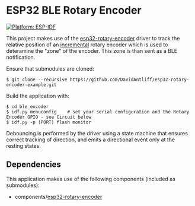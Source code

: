 # ESP32 BLE Rotary Encoder

[![Platform: ESP-IDF](https://img.shields.io/badge/ESP--IDF-v3.0%2B-blue.svg)](https://docs.espressif.com/projects/esp-idf/en/stable/get-started/)

This project makes use of the [esp32-rotary-encoder](https://github.com/DavidAntliff/esp32-rotary-encoder) driver to track the relative position of an [incremental](https://en.wikipedia.org/wiki/Rotary_encoder#Incremental) rotary encoder which is used to deteramine the "zone" of the encoder. This zone is than sent as a BLE notification.

Ensure that submodules are cloned:

    $ git clone --recursive https://github.com/DavidAntliff/esp32-rotary-encoder-example.git

Build the application with:

    $ cd ble_encoder
    $ idf.py menuconfig    # set your serial configuration and the Rotary Encoder GPIO - see Circuit below
    $ idf.py -p (PORT) flash monitor

Debouncing is performed by the driver using a state machine that ensures correct tracking of direction, and emits a directional event only at the resting states.

## Dependencies

This application makes use of the following components (included as submodules):

 * components/[esp32-rotary-encoder](https://github.com/DavidAntliff/esp32-rotary-encoder)

